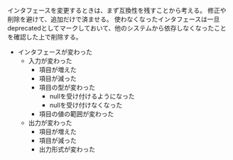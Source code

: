 インタフェースを変更するときは、まず互換性を残すことから考える。
修正や削除を避けて、追加だけで済ませる。
使わなくなったインタフェースは一旦deprecatedとしてマークしておいて、他のシステムから依存しなくなったことを確認した上で削除する。

- インタフェースが変わった
  - 入力が変わった
    - 項目が増えた
    - 項目が減った
    - 項目の型が変わった
      - nullを受け付けるようになった
      - nullを受け付けなくなった
    - 項目の値の範囲が変わった
  - 出力が変わった
    - 項目が増えた
    - 項目が減った
    - 出力形式が変わった
